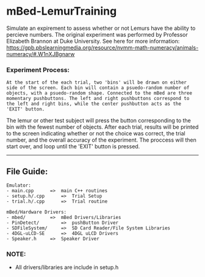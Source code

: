 # mBed-LemurTraining
Simulate an expirement to assess whether or not Lemurs have the ability to percieve numbers. The original experiment was performed by Professor Elizabeth Brannon at Duke University. 
See here for more information: https://gpb.pbslearningmedia.org/resource/nvmm-math-numeracy/animals-numeracy/#.W1nXJBgnarw

### Experiment Process:
	At the start of the each trial, two 'bins' will be drawn on either side of the screen. Each bin will contain a psuedo-random number of objects, with a psuedo-random shape. Connected to the mBed are three momentary pushbuttons. The left and right pushbuttons correspond to the left and right bins, while the center pushbutton acts as the 'EXIT' button.

The lemur or other test subject will press the button corresponding to the bin with the fewest number of objects. After each trial, results will be printed to the screen indicating whether or not the choice was correct, the trial number, and the overall accuracy of the experiment. The proccess will then start over, and loop until the 'EXIT' button is pressed.

-------------
## File Guide:

	Emulator: 
	- main.cpp		=>	main C++ routines
	- setup.h/.cpp		=>	Trial Setup
	- trial.h/.cpp		=>	Trial routine
	
	mBed/Hardware Drivers:
	- mbed/		 	=>	mBed Drivers/Libraries
	- PinDetect/		=>	pushButton Driver
	- SDFileSystem/		=>	SD Card Reader/File System Libraries
	- 4DGL-uLCD-SE		=> 	4DGL uLCD Drivers
	- Speaker.h		=> 	Speaker Driver

### NOTE:
- All drivers/libraries are include in setup.h
